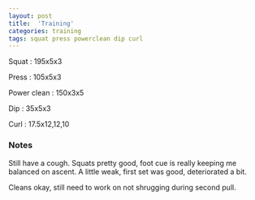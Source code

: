 ```yaml
---
layout: post
title:  'Training'
categories: training
tags: squat press powerclean dip curl
---
```


Squat       :   195x5x3

Press       :   105x5x3

Power clean :   150x3x5

Dip         :   35x5x3

Curl        :   17.5x12,12,10

### Notes

Still have a cough. Squats pretty good, foot cue is really keeping me balanced on ascent.
A little weak, first set was good, deteriorated a bit.

Cleans okay, still need to work on not shrugging during second pull.
